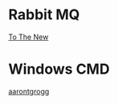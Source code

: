 # Rabbit MQ

[To The New](http://www.tothenew.com/blog/how-to-integrate-rabbitmq-using-spring/)

# Windows CMD

[aarontgrogg](https://aarontgrogg.com/blog/2015/07/31/a-better-windows-command-line-experience-comparing-powercmd-vs-console2-vs-consolez-vs-conemu-vs-cmder/)
